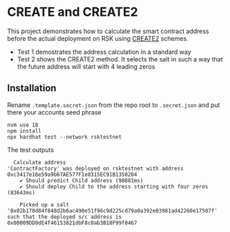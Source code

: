 # CREATE and CREATE2

This project demonstrates how to calculate the smart contract address before the actual deployment on RSK using [CREATE2](https://eips.ethereum.org/EIPS/eip-1014) schemes.

- Test 1 demostrates the address calculation in a standard way
- Test 2 shows the CREATE2 method. It selects the salt in such a way that the future address will start with 4 leading zeros

## Installation
Rename `.template.secret.json` from the repo root to `.secret.json` and put there your accounts seed phrase

```shell
nvm use 18
npm install
npx hardhat test --network rsktestnet
```
The test outputs
```
  Calculate address
'ContractFactory' was deployed on rsktestnet with address 0xc3417e16e59a9b67AE577F1e8315EC91B1350204
    ✔ Should predict Child address (90881ms)
    ✔ Should deploy Child to the address starting with four zeros (83643ms)

    Picked up a salt '0x02b170d84f848d2b6ac490e51f96c9d225cd79a0a392e03981ad42260e17507f' such that the deployed s/c address is 0x00009DD0dE4f46153821dbF8c0ab3B18F99f0467
```